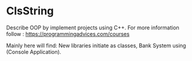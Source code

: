 # ClsString

Describe OOP by implement projects using C++. For more information follow : https://programmingadvices.com/courses

Mainly here will find: New libraries initiate as classes, Bank System using (Console Application).

